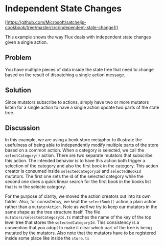 # Independent State Changes
[https://github.com/Microsoft/satcheljs-cookbook/tree/master/src/independent-state-change]()

This example shows the way Flux deals with independent state changes given a single action.

## Problem
You have multiple pieces of data inside the state tree that need to change based on the result of dispatching a single action message.

## Solution
Since mutators subscribe to actions, simply have two or more mutators listen for a single action to have a single action update two parts of the state tree.

## Discussion
In this example, we are using a book store metaphor to illustrate the usefulness of being able to independently modify multiple parts of the store based on a common action. When a category is selected, we call the ```selectCategory()``` action. There are two separate mutators that subscribe this action. The intended behavior is to have this action both trigger a selection of the category and also the first book in the category. This action creator is consumed inside ```selectedCategoryId``` and ```selectedBookId``` mutators. The first one sets the id of the selected category while the second one does a quick linear search for the first book in the books list that is in the selecte category.

For the purpose of clarity, we moved the action creators out into its own folder. Also, for consistency, we kept the ```selectBook()``` action a plain action rather than a ```mutatorAction```. Note as well we try to keep our mutators in the same shape as the tree structure itself. The file  ```mutators/selectedCategoryId.ts``` matches the name of the key of the top level tree that stores the ```selectedCategoryId```. This consistency is a convention that you adopt to make it clear which part of the tree is being mutated by the mutators. Also note that the mutators have to be registered inside some place like inside the ```store.ts```